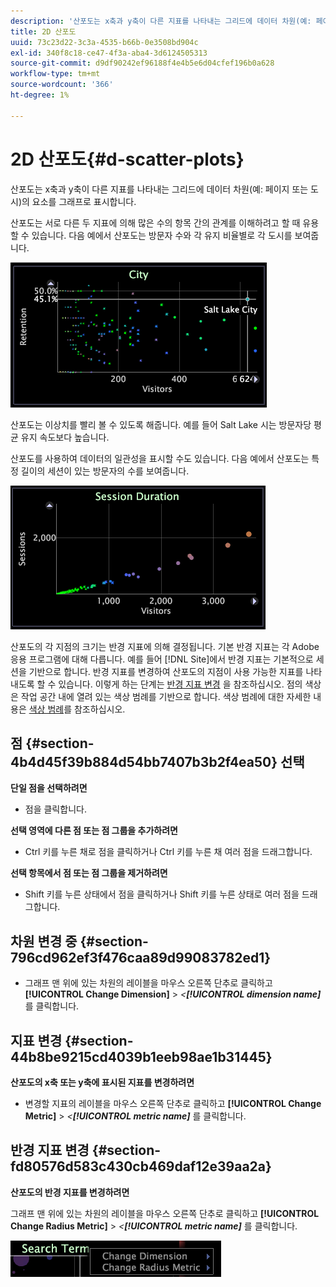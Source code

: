 ```yaml
---
description: '산포도는 x축과 y축이 다른 지표를 나타내는 그리드에 데이터 차원(예: 페이지 또는 도시)의 요소를 그래프로 표시합니다.'
title: 2D 산포도
uuid: 73c23d22-3c3a-4535-b66b-0e3508bd904c
exl-id: 340f8c18-ce47-4f3a-aba4-3d6124505313
source-git-commit: d9df90242ef96188f4e4b5e6d04cfef196b0a628
workflow-type: tm+mt
source-wordcount: '366'
ht-degree: 1%

---
```


# 2D 산포도{#d-scatter-plots}

산포도는 x축과 y축이 다른 지표를 나타내는 그리드에 데이터 차원(예: 페이지 또는 도시)의 요소를 그래프로 표시합니다.

산포도는 서로 다른 두 지표에 의해 많은 수의 항목 간의 관계를 이해하려고 할 때 유용할 수 있습니다. 다음 예에서 산포도는 방문자 수와 각 유지 비율별로 각 도시를 보여줍니다.

![](assets/vis_ScatterPlot_City.png)

산포도는 이상치를 빨리 볼 수 있도록 해줍니다. 예를 들어 Salt Lake 시는 방문자당 평균 유지 속도보다 높습니다.

산포도를 사용하여 데이터의 일관성을 표시할 수도 있습니다. 다음 예에서 산포도는 특정 길이의 세션이 있는 방문자의 수를 보여줍니다.

![](assets/vis_ScatterPlot_SessionDuration.png)

산포도의 각 지점의 크기는 반경 지표에 의해 결정됩니다. 기본 반경 지표는 각 Adobe 응용 프로그램에 대해 다릅니다. 예를 들어 [!DNL Site]에서 반경 지표는 기본적으로 세션을 기반으로 합니다. 반경 지표를 변경하여 산포도의 지점이 사용 가능한 지표를 나타내도록 할 수 있습니다. 이렇게 하는 단계는 [반경 지표 변경](../../../home/c-get-started/c-analysis-vis/c-scat-plots.md#section-fd80576d583c430cb469daf12e39aa2a) 을 참조하십시오. 점의 색상은 작업 공간 내에 열려 있는 색상 범례를 기반으로 합니다. 색상 범례에 대한 자세한 내용은 [색상 범례](../../../home/c-get-started/c-analysis-vis/c-legends/c-color-leg.md#concept-f84d51dc0d6547f981d0642fc2d01358)를 참조하십시오.

## 점 {#section-4b4d45f39b884d54bb7407b3b2f4ea50} 선택

**단일 점을 선택하려면**

* 점을 클릭합니다.

**선택 영역에 다른 점 또는 점 그룹을 추가하려면**

* Ctrl 키를 누른 채로 점을 클릭하거나 Ctrl 키를 누른 채 여러 점을 드래그합니다.

**선택 항목에서 점 또는 점 그룹을 제거하려면**

* Shift 키를 누른 상태에서 점을 클릭하거나 Shift 키를 누른 상태로 여러 점을 드래그합니다.

## 차원 변경 중 {#section-796cd962ef3f476caa89d99083782ed1}

* 그래프 맨 위에 있는 차원의 레이블을 마우스 오른쪽 단추로 클릭하고 **[!UICONTROL Change Dimension]** > *&lt;**[!UICONTROL dimension name]*** 를 클릭합니다.

## 지표 변경 {#section-44b8be9215cd4039b1eeb98ae1b31445}

**산포도의 x축 또는 y축에 표시된 지표를 변경하려면**

* 변경할 지표의 레이블을 마우스 오른쪽 단추로 클릭하고 **[!UICONTROL Change Metric]** > *&lt;**[!UICONTROL metric name]*** 를 클릭합니다.

## 반경 지표 변경 {#section-fd80576d583c430cb469daf12e39aa2a}

**산포도의 반경 지표를 변경하려면**

그래프 맨 위에 있는 차원의 레이블을 마우스 오른쪽 단추로 클릭하고 **[!UICONTROL Change Radius Metric]** > *&lt;**[!UICONTROL metric name]*** 를 클릭합니다.

![](assets/mnu_ScatterPlot_Change.png)
